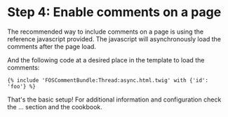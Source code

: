 Step 4: Enable comments on a page
=================================
The recommended way to include comments on a page is using the reference
javascript provided. The javascript will asynchronously load the comments after
the page load.

And the following code at a desired place in the template to load the comments:
``` jinja
{% include 'FOSCommentBundle:Thread:async.html.twig' with {'id': 'foo'} %}
```

That's the basic setup! For additional information and configuration check the ... section and the cookbook.
